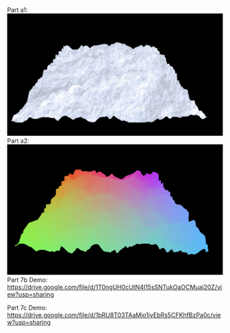 Part a1: ![](Part2a_1.png)
Part a2: ![](Part2a_2.png)
Part 7b Demo: https://drive.google.com/file/d/1T0ngUH0cUtN4I15sSNTukOaOCMuaj20Z/view?usp=sharing


Part 7c Demo: https://drive.google.com/file/d/1bRU8T03TAaMio1iyEbRs5CFKhfBzPa0c/view?usp=sharing
